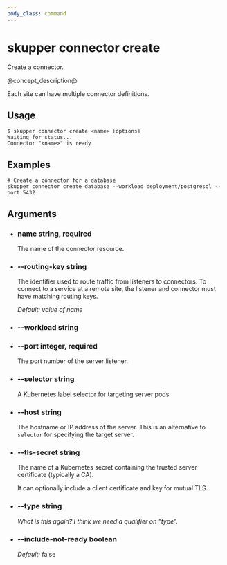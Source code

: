 ```yaml
---
body_class: command
---
```


# skupper connector create

Create a connector.

@concept_description@

Each site can have multiple connector definitions.

## Usage

~~~ shell
$ skupper connector create <name> [options]
Waiting for status...
Connector "<name>" is ready
~~~

## Examples

~~~
# Create a connector for a database
skupper connector create database --workload deployment/postgresql --port 5432
~~~

## Arguments

- <h3 id="name">name <span class="argument-info">string, required</span></h3>

  The name of the connector resource.

- <h3 id="--routing-key">--routing-key <span class="argument-info">string</span></h3>

  The identifier used to route traffic from listeners to
  connectors.  To connect to a service at a remote site, the
  listener and connector must have matching routing keys.

  _Default:_ _value of name_

- <h3 id="--workload">--workload <span class="argument-info">string</span></h3>

- <h3 id="--port">--port <span class="argument-info">integer, required</span></h3>

  The port number of the server listener.

- <h3 id="--selector">--selector <span class="argument-info">string</span></h3>

  A Kubernetes label selector for targeting server pods.

- <h3 id="--host">--host <span class="argument-info">string</span></h3>

  The hostname or IP address of the server.  This is an
  alternative to `selector` for specifying the target
  server.

- <h3 id="--tls-secret">--tls-secret <span class="argument-info">string</span></h3>

  The name of a Kubernetes secret containing the trusted
  server certificate (typically a CA).
  
  It can optionally include a client certificate and key for
  mutual TLS.

- <h3 id="--type">--type <span class="argument-info">string</span></h3>

  _What is this again?  I think we need a qualifier on "type"._

- <h3 id="--include-not-ready">--include-not-ready <span class="argument-info">boolean</span></h3>

  _Default:_ false
